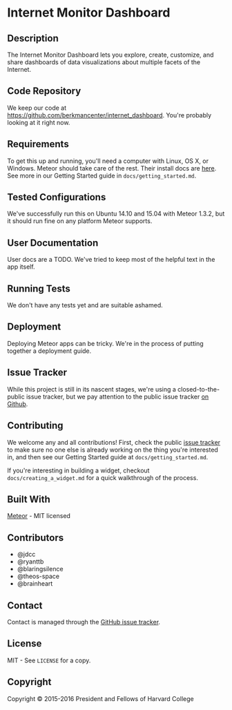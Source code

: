 Internet Monitor Dashboard
==========================

Description
-----------

The Internet Monitor Dashboard lets you explore, create, customize, and share dashboards of data visualizations about multiple facets of the Internet.

Code Repository
---------------

We keep our code at https://github.com/berkmancenter/internet_dashboard. You're probably looking at it right now.

Requirements
------------

To get this up and running, you'll need a computer with Linux, OS X, or Windows. Meteor should take care of the rest. Their install docs are [here](https://www.meteor.com/install). See more in our Getting Started guide in `docs/getting_started.md`.

Tested Configurations
---------------------

We've successfully run this on Ubuntu 14.10 and 15.04 with Meteor 1.3.2, but it should run fine on any platform Meteor supports.

User Documentation
------------------

User docs are a TODO. We've tried to keep most of the helpful text in the app itself.

Running Tests
-------------

We don't have any tests yet and are suitable ashamed.

Deployment
----------

Deploying Meteor apps can be tricky. We're in the process of putting together a deployment guide.

Issue Tracker
-------------

While this project is still in its nascent stages, we're using a closed-to-the-public issue tracker, but we pay attention to the public issue tracker [on Github](https://github.com/berkmancenter/internet_dashboard/issues).

Contributing
------------

We welcome any and all contributions! First, check the public [issue tracker](https://github.com/berkmancenter/internet_dashboard/issues) to make sure no one else is already working on the thing you're interested in, and then see our Getting Started guide at `docs/getting_started.md`.

If you're interesting in building a widget, checkout `docs/creating_a_widget.md` for a quick walkthrough of the process.

Built With
----------

[Meteor](https://www.meteor.com/) - MIT licensed

Contributors
------------

* @jdcc
* @ryanttb
* @blaringsilence
* @theos-space
* @brainheart

Contact
-------

Contact is managed through the [GitHub issue tracker](https://github.com/berkmancenter/internet_dashboard/issues).

License
-------

MIT - See `LICENSE` for a copy.

Copyright
---------

Copyright © 2015-2016 President and Fellows of Harvard College
